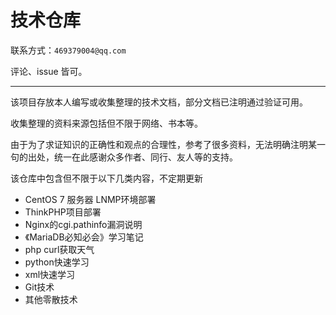 # 技术仓库

联系方式：`469379004@qq.com`

评论、issue 皆可。

----------------------

该项目存放本人编写或收集整理的技术文档，部分文档已注明通过验证可用。

收集整理的资料来源包括但不限于网络、书本等。

由于为了求证知识的正确性和观点的合理性，参考了很多资料，无法明确注明某一句的出处，统一在此感谢众多作者、同行、友人等的支持。

该仓库中包含但不限于以下几类内容，不定期更新

- CentOS 7 服务器 LNMP环境部署
- ThinkPHP项目部署
- Nginx的cgi.pathinfo漏洞说明
- 《MariaDB必知必会》学习笔记
- php curl获取天气
- python快速学习
- xml快速学习
- Git技术
- 其他零散技术